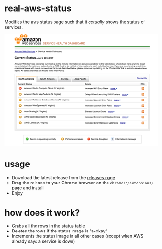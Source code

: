 # real-aws-status

Modifies the aws status page such that it *actually* shows the status of services.

![example](image.png)

# usage

- Download the latest release from the [releases page](https://github.com/josegonzalez/real-aws-status/releases)
- Drag the release to your Chrome browser on the `chrome://extensions/` page and install
- Enjoy

# how does it work?

- Grabs all the rows in the status table
- Deletes the rows if the status image is "a-okay"
- Increments the status image in all other cases (except when AWS already says a service is down)
